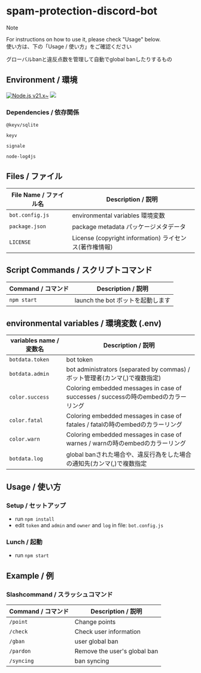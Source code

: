 # spam-protection-discord-bot


> [!NOTE]
> For instructions on how to use it, please check "Usage" below.  
> 使い方は、下の「Usage / 使い方」をご確認ください

グローバルbanと違反点数を管理して自動でglobal banしたりするもの
## Environment / 環境
[![Node.js v21.x\~](https://img.shields.io/badge/-node.js%20v21.x~-black.svg?logo=node.js&style=for-the-badge)](https://github.com/nodejs/node)
[![](https://img.shields.io/badge/-esmodule-black.svg?logo=javascript&style=for-the-badge)](https://nodejs.org/api/esm.html)
### Dependencies / 依存関係
```
@keyv/sqlite
```
```
keyv
```
```
signale
```
```
node-log4js
```

## Files / ファイル

|File Name / ファイル名|Description / 説明|
|---|---|
|`bot.config.js`|environmental variables 環境変数|
|`package.json`|package metadata パッケージメタデータ|
|`LICENSE`|License (copyright information) ライセンス(著作権情報)|

## Script Commands / スクリプトコマンド

|Command / コマンド|Description / 説明|
|---|---|
|`npm start`|launch the bot ボットを起動します|

## environmental variables / 環境変数 (.env)

|variables name / 変数名|Description / 説明|
|---|---|
|`botdata.token`|bot token|
|`botdata.admin`|bot administrators (separated by commas) / ボット管理者(カンマ(,)で複数指定)|
|`color.success`|Coloring embedded messages in case of successes / successの時のembedのカラーリング|
|`color.fatal`|Coloring embedded messages in case of fatales / fatalの時のembedのカラーリング|
|`color.warn`|Coloring embedded messages in case of warnes / warnの時のembedのカラーリング|
|`botdata.log`|global banされた場合や、違反行為をした場合の通知先(カンマ(,)で複数指定|

## Usage / 使い方

### Setup / セットアップ

- run `npm install`
- edit `token` and `admin` and `owner` and `log` in file: `bot.config.js`

### Lunch / 起動

- run `npm start`

## Example / 例

### Slashcommand / スラッシュコマンド

|Command / コマンド|Description / 説明|
|---|---|
|`/point`|Change points|
|`/check`|Check user information|
|`/gban`|user global ban|
|`/pardon`|Remove the user's global ban|
|`/syncing`|ban syncing|
